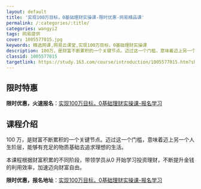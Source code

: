 ```yaml
---
layout: default
title: '实现100万目标，0基础理财实操课-限时优惠-网易精品课'
permalink: /:categories/:title/
categories: wangyi2
tags: 网易提供
cover: 1005577015.jpg
keywords: 精选网课,网易云课堂,实现100万目标，0基础理财实操课
description: 100万，是财富不断累积的一个关键节点。迈过这一个门槛，意味着迈上另一个人生阶层，能够有充足的物质基础去追求理想的生活。
classid: 1005577015
targetlink: https://study.163.com/course/introduction/1005577015.htm?share=1&shareId=1025206652&utm_campaign=share&utm_medium=iphoneShare&utm_source=&utm_u=1025206652
---
```


## 限时特惠

**限时优惠，火速报名**：[实现100万目标，0基础理财实操课-报名学习](https://study.163.com/course/introduction/1005577015.htm?share=1&shareId=1025206652&utm_campaign=share&utm_medium=iphoneShare&utm_source=&utm_u=1025206652)

## 课程介绍

100 万，是财富不断累积的一个关键节点。迈过这一个门槛，意味着迈上另一个人生阶层，能够有充足的物质基础去追求理想的生活。

本课程根据财富积累的不同阶段，带领学员从0 开始学习投资理财，不断提升金钱的利用效率，加速迈向财富自由。

**限时优惠，报名地址**：[实现100万目标，0基础理财实操课-报名学习](https://study.163.com/course/introduction/1005577015.htm?share=1&shareId=1025206652&utm_campaign=share&utm_medium=iphoneShare&utm_source=&utm_u=1025206652)

